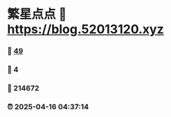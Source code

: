 # 繁星点点 :link: https://blog.52013120.xyz 
### :page_facing_up: [49](https://blog.52013120.xyz/tag.html) 
### :speech_balloon: 4 
### :hibiscus: 214672 
### :alarm_clock: 2025-04-16 04:37:14 
